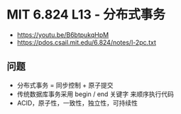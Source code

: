 # MIT 6.824 L13 - 分布式事务
- https://youtu.be/B6btpukqHpM
- https://pdos.csail.mit.edu/6.824/notes/l-2pc.txt

## 问题
- 分布式事务 = 同步控制 + 原子提交
- 传统数据库事务采用 begin / end 关键字 来顺序执行代码
- ACID，原子性，一致性，独立性，可持续性
